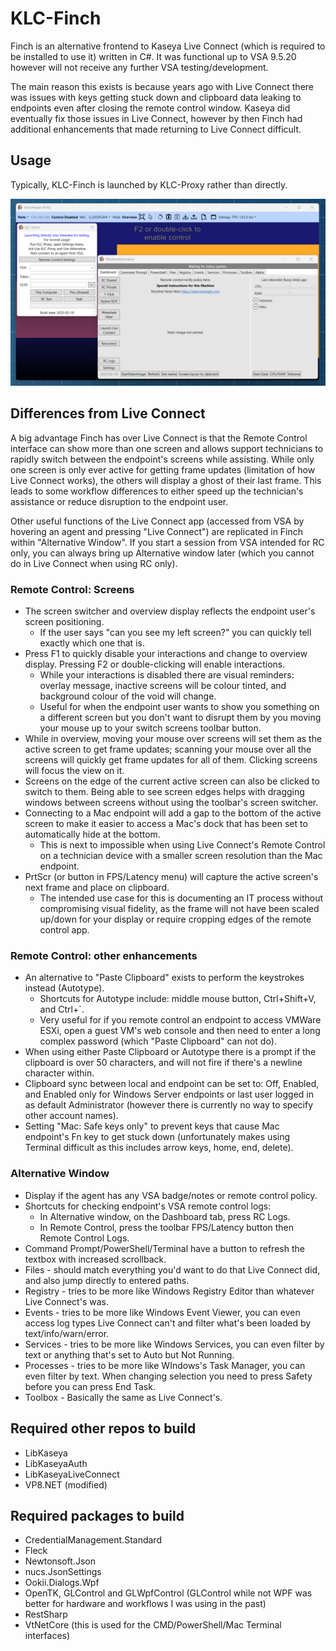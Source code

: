# KLC-Finch 
Finch is an alternative frontend to Kaseya Live Connect (which is required to be installed to use it) written in C#. It was functional up to VSA 9.5.20 however will not receive any further VSA testing/development.

The main reason this exists is because years ago with Live Connect there was issues with keys getting stuck down and clipboard data leaking to endpoints even after closing the remote control window. Kaseya did eventually fix those issues in Live Connect, however by then Finch had additional enhancements that made returning to Live Connect difficult.

## Usage
Typically, KLC-Finch is launched by KLC-Proxy rather than directly.

![Screenshot of KLC-Finch](/Resources/KLC-Finch-Test.png?raw=true)

## Differences from Live Connect
A big advantage Finch has over Live Connect is that the Remote Control interface can show more than one screen and allows support technicians to rapidly switch between the endpoint's screens while assisting. While only one screen is only ever active for getting frame updates (limitation of how Live Connect works), the others will display a ghost of their last frame. This leads to some workflow differences to either speed up the technician's assistance or reduce disruption to the endpoint user.

Other useful functions of the Live Connect app (accessed from VSA by hovering an agent and pressing "Live Connect") are replicated in Finch within "Alternative Window". If you start a session from VSA intended for RC only, you can always bring up Alternative window later (which you cannot do in Live Connect when using RC only).

### Remote Control: Screens
- The screen switcher and overview display reflects the endpoint user's screen positioning.
  - If the user says "can you see my left screen?" you can quickly tell exactly which one that is.
- Press F1 to quickly disable your interactions and change to overview display. Pressing F2 or double-clicking will enable interactions.
  - While your interactions is disabled there are visual reminders: overlay message, inactive screens will be colour tinted, and background colour of the void will change.
  - Useful for when the endpoint user wants to show you something on a different screen but you don't want to disrupt them by you moving your mouse up to your switch screens toolbar button.
- While in overview, moving your mouse over screens will set them as the active screen to get frame updates; scanning your mouse over all the screens will quickly get frame updates for all of them. Clicking screens will focus the view on it.
- Screens on the edge of the current active screen can also be clicked to switch to them. Being able to see screen edges helps with dragging windows between screens without using the toolbar's screen switcher.
- Connecting to a Mac endpoint will add a gap to the bottom of the active screen to make it easier to access a Mac's dock that has been set to automatically hide at the bottom.
  - This is next to impossible when using Live Connect's Remote Control on a technician device with a smaller screen resolution than the Mac endpoint.
- PrtScr (or button in FPS/Latency menu) will capture the active screen's next frame and place on clipboard.
  - The intended use case for this is documenting an IT process without compromising visual fidelity, as the frame will not have been scaled up/down for your display or require cropping edges of the remote control app.

### Remote Control: other enhancements
- An alternative to "Paste Clipboard" exists to perform the keystrokes instead (Autotype).
  - Shortcuts for Autotype include: middle mouse button, Ctrl+Shift+V, and Ctrl+`.
  - Very useful for if you remote control an endpoint to access VMWare ESXi, open a guest VM's web console and then need to enter a long complex password (which "Paste Clipboard" can not do).
- When using either Paste Clipboard or Autotype there is a prompt if the clipboard is over 50 characters, and will not fire if there's a newline character within.
- Clipboard sync between local and endpoint can be set to: Off, Enabled, and Enabled only for Windows Server endpoints or last user logged in as default Administrator (however there is currently no way to specify other account names).
- Setting "Mac: Safe keys only" to prevent keys that cause Mac endpoint's Fn key to get stuck down (unfortunately makes using Terminal difficult as this includes arrow keys, home, end, delete).

### Alternative Window
- Display if the agent has any VSA badge/notes or remote control policy.
- Shortcuts for checking endpoint's VSA remote control logs:
  - In Alternative window, on the Dashboard tab, press RC Logs.
  - In Remote Control, press the toolbar FPS/Latency button then Remote Control Logs.
- Command Prompt/PowerShell/Terminal have a button to refresh the textbox with increased scrollback.
- Files - should match everything you'd want to do that Live Connect did, and also jump directly to entered paths.
- Registry - tries to be more like Windows Registry Editor than whatever Live Connect's was.
- Events - tries to be more like Windows Event Viewer, you can even access log types Live Connect can't and filter what's been loaded by text/info/warn/error.
- Services - tries to be more like Windows Services, you can even filter by text or anything that's set to Auto but Not Running.
- Processes - tries to be more like WIndows's Task Manager, you can even filter by text. When changing selection you need to press Safety before you can press End Task.
- Toolbox - Basically the same as Live Connect's.

## Required other repos to build
- LibKaseya
- LibKaseyaAuth
- LibKaseyaLiveConnect
- VP8.NET (modified)

## Required packages to build
- CredentialManagement.Standard
- Fleck
- Newtonsoft.Json
- nucs.JsonSettings
- Ookii.Dialogs.Wpf
- OpenTK, GLControl and GLWpfControl (GLControl while not WPF was better for hardware and workflows I was using in the past)
- RestSharp
- VtNetCore (this is used for the CMD/PowerShell/Mac Terminal interfaces)
